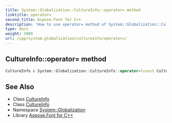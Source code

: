 ```yaml
---
title: System::Globalization::CultureInfo::operator= method
linktitle: operator=
second_title: Aspose.Font for C++
description: 'How to use operator= method of System::Globalization::CultureInfo class in C++.'
type: docs
weight: 3000
url: /cpp/system.globalization/cultureinfo/operator=/
---
```

## CultureInfo::operator= method




```cpp
CultureInfo & System::Globalization::CultureInfo::operator=(const CultureInfo &)=delete
```

## See Also

* Class [CultureInfo](../)
* Class [CultureInfo](../)
* Namespace [System::Globalization](../../)
* Library [Aspose.Font for C++](../../../)
